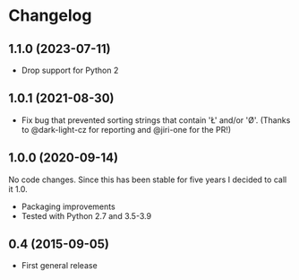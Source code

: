 # Changelog

## 1.1.0 (2023-07-11)

- Drop support for Python 2

## 1.0.1 (2021-08-30)

- Fix bug that prevented sorting strings that contain 'Ł' and/or 'Ø'.
  (Thanks to @dark-light-cz for reporting and @jiri-one for the PR!)

## 1.0.0 (2020-09-14)

No code changes.
Since this has been stable for five years I decided to call it 1.0.

- Packaging improvements
- Tested with Python 2.7 and 3.5-3.9

## 0.4 (2015-09-05)

- First general release
